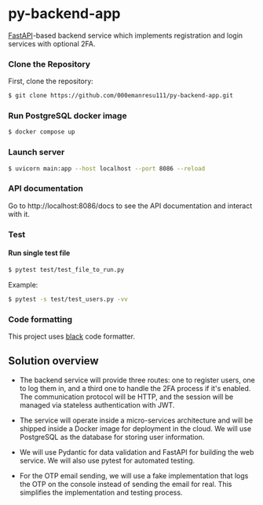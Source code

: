 # py-backend-app
[FastAPI](https://fastapi.tiangolo.com)-based backend service which implements registration and login services with optional 2FA.

### Clone the Repository
First, clone the repository:
```bash
$ git clone https://github.com/000emanresu111/py-backend-app.git
```

### Run PostgreSQL docker image
```bash
$ docker compose up
```

### Launch server
```bash
$ uvicorn main:app --host localhost --port 8086 --reload
```

### API documentation

Go to http://localhost:8086/docs to see the API documentation and interact with it.

### Test

#### Run single test file

```bash
$ pytest test/test_file_to_run.py
```

Example:

```bash
$ pytest -s test/test_users.py -vv
```

### Code formatting

This project uses [black](https://github.com/psf/black) code formatter.

## Solution overview

- The backend service will provide three routes: one to register users, one to log them in, and a third one to handle the 2FA process if it's enabled. The communication protocol will be HTTP, and the session will be managed via stateless authentication with JWT.

- The service will operate inside a micro-services architecture and will be shipped inside a Docker image for deployment in the cloud. We will use PostgreSQL as the database for storing user information.

- We will use Pydantic for data validation and FastAPI for building the web service. We will also use pytest for automated testing.

- For the OTP email sending, we will use a fake implementation that logs the OTP on the console instead of sending the email for real. This simplifies the implementation and testing process.
